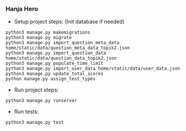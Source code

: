 ### Hanja Hero

* Setup project steps:
  (Init database if needed)
```shell
python3 manage.py makemigrations
python3 manage.py migrate
python3 manage.py import_question_meta_data home/static/data/question_meta_data_topik2.json
python3 manage.py import_question_data home/static/data/question_data_topik2.json
python3 manage.py populate_time_limit
python3 manage.py import_user_data home/static/data/user_data.json
python3 manage.py update_total_scores  
python manage.py assign_test_types
```
* Run project steps:
```shell
python3 manage.py runserver
```

* Run tests:
```shell
python3 manage.py test
```

